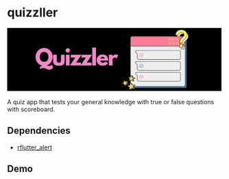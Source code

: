 # quizzller

<img src="./readme_assets/Quizzler.png" width="500" />

A quiz app that tests your general knowledge with true or false questions with scoreboard.

## Dependencies

- <a href= "https://pub.dev/packages/rflutter_alert">rflutter_alert</a>

## Demo

